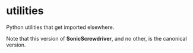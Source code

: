 utilities
=========

Python utilities that get imported elsewhere.

Note that this version of **SonicScrewdriver**, and no other, is the canonical version.
